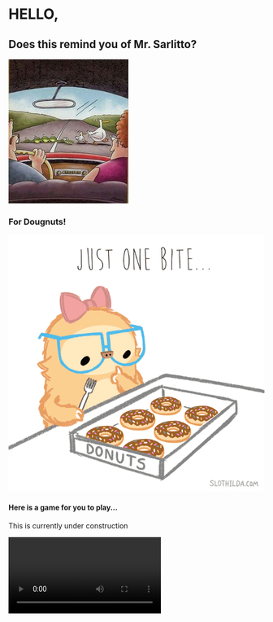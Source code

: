 <html>
  <head>
    <title>Randomness</title>
  </head>  
  <body>
    <h1>HELLO,</h1>
    <h2>Does this remind you of Mr. Sarlitto?</h2>
    <img src="Gary Larson Snake Eating Ducks.jpg">
    <h3>For Dougnuts!</h3>
    <img src="Donut Gif.gif">
    <h4>Here is a game for you to play...</h4>
    <p>This is currently under construction</p>
    <video src="Coconut Song.htm" controls></video>
  </body>
</html>
